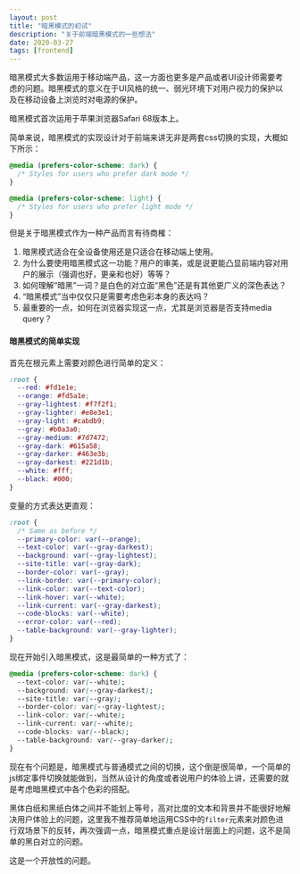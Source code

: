 ```yaml
---
layout: post
title: "暗黑模式的初试"
description: "关于前端暗黑模式的一些想法"
date: 2020-03-27
tags: [frontend]
---
```


暗黑模式大多数运用于移动端产品，这一方面也更多是产品或者UI设计师需要考虑的问题。暗黑模式的意义在于UI风格的统一、弱光环境下对用户视力的保护以及在移动设备上浏览时对电源的保护。

暗黑模式首次运用于苹果浏览器Safari 68版本上。

<!--more-->

简单来说，暗黑模式的实现设计对于前端来讲无非是两套css切换的实现，大概如下所示：

```css
@media (prefers-color-scheme: dark) {
  /* Styles for users who prefer dark mode */
}

@media (prefers-color-scheme: light) {
  /* Styles for users who prefer light mode */
}
```

但是关于暗黑模式作为一种产品而言有待商榷：

1. 暗黑模式适合在全设备使用还是只适合在移动端上使用。
2. 为什么要使用暗黑模式这一功能？用户的审美，或是说更能凸显前端内容对用户的展示（强调也好，更亲和也好）等等？
3. 如何理解“暗黑”一词？是白色的对立面“黑色”还是有其他更广义的深色表达？
4. “暗黑模式”当中仅仅只是需要考虑色彩本身的表达吗？
5. 最重要的一点，如何在浏览器实现这一点，尤其是浏览器是否支持media query？

#### 暗黑模式的简单实现

首先在根元素上需要对颜色进行简单的定义：

```css
:root {
  --red: #fd1e1e;
  --orange: #fd5a1e;
  --gray-lightest: #f7f2f1;
  --gray-lighter: #e8e3e1;
  --gray-light: #cabdb9;
  --gray: #b0a3a0;
  --gray-medium: #7d7472;
  --gray-dark: #615a58;
  --gray-darker: #463e3b;
  --gray-darkest: #221d1b;
  --white: #fff;
  --black: #000;
}
```

变量的方式表达更直观：

```css
:root {
  /* Same as before */
  --primary-color: var(--orange);
  --text-color: var(--gray-darkest);
  --background: var(--gray-lightest);
  --site-title: var(--gray-dark);
  --border-color: var(--gray);
  --link-border: var(--primary-color);
  --link-color: var(--text-color);
  --link-hover: var(--white);
  --link-current: var(--gray-darkest);
  --code-blocks: var(--white);
  --error-color: var(--red);
  --table-background: var(--gray-lighter);
}
```

现在开始引入暗黑模式，这是最简单的一种方式了：

```css
@media (prefers-color-scheme: dark) {
  --text-color: var(--white);
  --background: var(--gray-darkest);
  --site-title: var(--gray);
  --border-color: var(--gray-lightest);
  --link-color: var(--white);
  --link-current: var(--white);
  --code-blocks: var(--black);
  --table-background: var(--gray-darker);
}
```

现在有个问题是，暗黑模式与普通模式之间的切换，这个倒是很简单，一个简单的js绑定事件切换就能做到，当然从设计的角度或者说用户的体验上讲，还需要的就是考虑暗黑模式中各个色彩的搭配。

黑体白纸和黑纸白体之间并不能划上等号，高对比度的文本和背景并不能很好地解决用户体验上的问题，这里我不推荐简单地运用CSS中的```filter```元素来对颜色进行双场景下的反转，再次强调一点，暗黑模式重点是设计层面上的问题，这不是简单的黑白对立的问题。

这是一个开放性的问题。